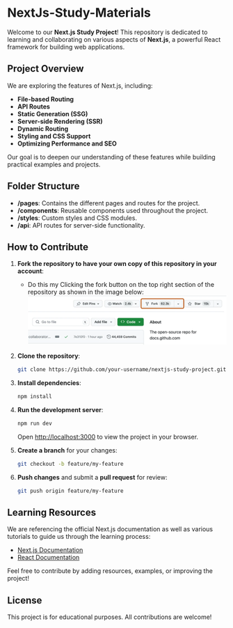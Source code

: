 # NextJs-Study-Materials

Welcome to our **Next.js Study Project**! This repository is dedicated to learning and collaborating on various aspects of **Next.js**, a powerful React framework for building web applications.

## Project Overview

We are exploring the features of Next.js, including:
- **File-based Routing**
- **API Routes**
- **Static Generation (SSG)**
- **Server-side Rendering (SSR)**
- **Dynamic Routing**
- **Styling and CSS Support**
- **Optimizing Performance and SEO**

Our goal is to deepen our understanding of these features while building practical examples and projects.

## Folder Structure

- **/pages**: Contains the different pages and routes for the project.
- **/components**: Reusable components used throughout the project.
- **/styles**: Custom styles and CSS modules.
- **/api**: API routes for server-side functionality.

## How to Contribute
1. **Fork the repository to have your own copy of this repository in your account**:
    - Do this my Clicking the fork button on the top right section of the repository as shown in the image below:
     ![ForkExample](assets/images/fork-button.png)


2. **Clone the repository**:
    ```bash
    git clone https://github.com/your-username/nextjs-study-project.git
    ```

3. **Install dependencies**:
    ```bash
    npm install
    ```
4. **Run the development server**:
    ```bash
    npm run dev
    ```
    Open [http://localhost:3000](http://localhost:3000) to view the project in your browser.

5. **Create a branch** for your changes:
    ```bash
    git checkout -b feature/my-feature
    ```

6. **Push changes** and submit a **pull request** for review:
    ```bash
    git push origin feature/my-feature
    ```

## Learning Resources

We are referencing the official Next.js documentation as well as various tutorials to guide us through the learning process:
- [Next.js Documentation](https://nextjs.org/docs)
- [React Documentation](https://reactjs.org/docs/getting-started.html)

Feel free to contribute by adding resources, examples, or improving the project!

## License

This project is for educational purposes. All contributions are welcome!
